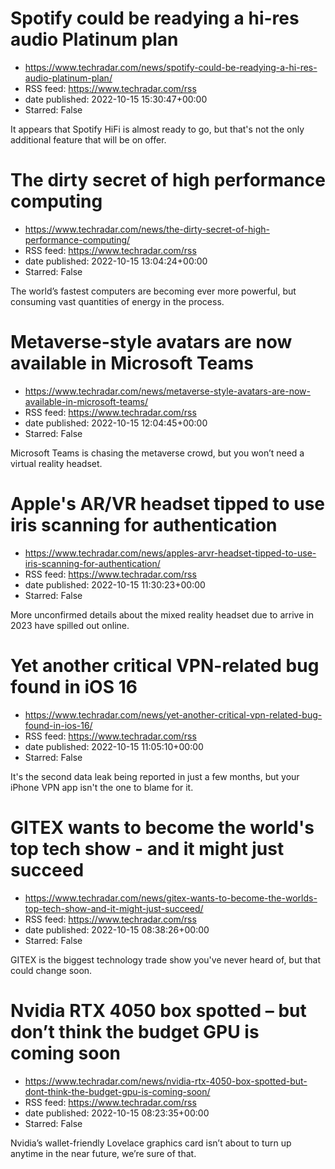 # Spotify could be readying a hi-res audio Platinum plan
 - https://www.techradar.com/news/spotify-could-be-readying-a-hi-res-audio-platinum-plan/
 - RSS feed: https://www.techradar.com/rss
 - date published: 2022-10-15 15:30:47+00:00
 - Starred: False

It appears that Spotify HiFi is almost ready to go, but that's not the only additional feature that will be on offer.

# The dirty secret of high performance computing
 - https://www.techradar.com/news/the-dirty-secret-of-high-performance-computing/
 - RSS feed: https://www.techradar.com/rss
 - date published: 2022-10-15 13:04:24+00:00
 - Starred: False

The world’s fastest computers are becoming ever more powerful, but consuming vast quantities of energy in the process.

# Metaverse-style avatars are now available in Microsoft Teams
 - https://www.techradar.com/news/metaverse-style-avatars-are-now-available-in-microsoft-teams/
 - RSS feed: https://www.techradar.com/rss
 - date published: 2022-10-15 12:04:45+00:00
 - Starred: False

Microsoft Teams is chasing the metaverse crowd, but you won’t need a virtual reality headset.

# Apple's AR/VR headset tipped to use iris scanning for authentication
 - https://www.techradar.com/news/apples-arvr-headset-tipped-to-use-iris-scanning-for-authentication/
 - RSS feed: https://www.techradar.com/rss
 - date published: 2022-10-15 11:30:23+00:00
 - Starred: False

More unconfirmed details about the mixed reality headset due to arrive in 2023 have spilled out online.

# Yet another critical VPN-related bug found in iOS 16
 - https://www.techradar.com/news/yet-another-critical-vpn-related-bug-found-in-ios-16/
 - RSS feed: https://www.techradar.com/rss
 - date published: 2022-10-15 11:05:10+00:00
 - Starred: False

It's the second data leak being reported in just a few months, but your iPhone VPN app isn't the one to blame for it.

# GITEX wants to become the world's top tech show - and it might just succeed
 - https://www.techradar.com/news/gitex-wants-to-become-the-worlds-top-tech-show-and-it-might-just-succeed/
 - RSS feed: https://www.techradar.com/rss
 - date published: 2022-10-15 08:38:26+00:00
 - Starred: False

GITEX is the biggest technology trade show you've never heard of, but that could change soon.

# Nvidia RTX 4050 box spotted – but don’t think the budget GPU is coming soon
 - https://www.techradar.com/news/nvidia-rtx-4050-box-spotted-but-dont-think-the-budget-gpu-is-coming-soon/
 - RSS feed: https://www.techradar.com/rss
 - date published: 2022-10-15 08:23:35+00:00
 - Starred: False

Nvidia’s wallet-friendly Lovelace graphics card isn’t about to turn up anytime in the near future, we’re sure of that.
